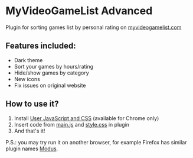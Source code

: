 # MyVideoGameList Advanced
Plugin for sorting games list by personal rating on [myvideogamelist.com](https://myvideogamelist.com/)

## Features included:

- Dark theme
- Sort your games by hours/rating
- Hide/show games by category
- New icons
- Fix issues on original website

## How to use it?

1) Install [User JavaScript and CSS](https://chrome.google.com/webstore/detail/user-javascript-and-css/nbhcbdghjpllgmfilhnhkllmkecfmpld) (available for Chrome only)
2) Insert code from [main.js](main.js) and [style.css](style.css) in plugin
3) And that's it!

P.S.: you may try run it on another browser, for example Firefox has similar plugin names [Modus](https://addons.mozilla.org/ru/firefox/addon/modus-css-js/?src=search).
